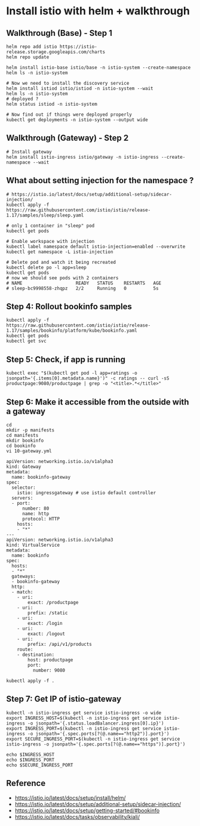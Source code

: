 # Install istio with helm + walkthrough

## Walkthrough (Base) - Step 1 

```
helm repo add istio https://istio-release.storage.googleapis.com/charts
helm repo update

helm install istio-base istio/base -n istio-system --create-namespace 
helm ls -n istio-system

# Now we need to install the discovery service 
helm install istiod istio/istiod -n istio-system --wait
helm ls -n istio-system
# deployed ? 
helm status istiod -n istio-system

# Now find out if things were deployed properly 
kubectl get deployments -n istio-system --output wide

```

## Walkthrough (Gateway) - Step 2

```
# Install gateway 
helm install istio-ingress istio/gateway -n istio-ingress --create-namespace --wait
```

## What about setting injection for the namespace ?

```
# https://istio.io/latest/docs/setup/additional-setup/sidecar-injection/
kubectl apply -f https://raw.githubusercontent.com/istio/istio/release-1.17/samples/sleep/sleep.yaml

# only 1 container in "sleep" pod 
kubectl get pods 
```

```
# Enable workspace with injection 
kubectl label namespace default istio-injection=enabled --overwrite
kubectl get namespace -L istio-injection

```

```
# Delete pod and watch it being recreated 
kubectl delete po -l app=sleep 
kubectl get pods 
# now we should see pods with 2 containers 
# NAME                    READY   STATUS    RESTARTS   AGE
# sleep-bc9998558-zhqpz   2/2     Running   0          5s

```

## Step 4: Rollout bookinfo samples 

```
kubectl apply -f https://raw.githubusercontent.com/istio/istio/release-1.17/samples/bookinfo/platform/kube/bookinfo.yaml
kubectl get pods 
kubectl get svc 
```

## Step 5: Check, if app is running 

```
kubectl exec "$(kubectl get pod -l app=ratings -o jsonpath='{.items[0].metadata.name}')" -c ratings -- curl -sS productpage:9080/productpage | grep -o "<title>.*</title>"
```

## Step 6: Make it accessible from the outside with a gateway 

```
cd 
mkdir -p manifests
cd manifests
mkdir bookinfo 
cd bookinfo
vi 10-gateway.yml 
```


```
apiVersion: networking.istio.io/v1alpha3
kind: Gateway
metadata:
  name: bookinfo-gateway
spec:
  selector:
    istio: ingressgateway # use istio default controller
  servers:
  - port:
      number: 80
      name: http
      protocol: HTTP
    hosts:
    - "*"
---
apiVersion: networking.istio.io/v1alpha3
kind: VirtualService
metadata:
  name: bookinfo
spec:
  hosts:
  - "*"
  gateways:
  - bookinfo-gateway
  http:
  - match:
    - uri:
        exact: /productpage
    - uri:
        prefix: /static
    - uri:
        exact: /login
    - uri:
        exact: /logout
    - uri:
        prefix: /api/v1/products
    route:
    - destination:
        host: productpage
        port:
          number: 9080

```

```
kubectl apply -f .
```

## Step 7: Get IP of istio-gateway 

```
kubectl -n istio-ingress get service istio-ingress -o wide 
export INGRESS_HOST=$(kubectl -n istio-ingress get service istio-ingress -o jsonpath='{.status.loadBalancer.ingress[0].ip}')
export INGRESS_PORT=$(kubectl -n istio-ingress get service istio-ingress -o jsonpath='{.spec.ports[?(@.name=="http2")].port}')
export SECURE_INGRESS_PORT=$(kubectl -n istio-ingress get service istio-ingress -o jsonpath='{.spec.ports[?(@.name=="https")].port}')
```

```
echo $INGRESS_HOST 
echo $INGRESS_PORT
echo $SECURE_INGRESS_PORT
```


## Reference 

  * https://istio.io/latest/docs/setup/install/helm/
  * https://istio.io/latest/docs/setup/additional-setup/sidecar-injection/
  * https://istio.io/latest/docs/setup/getting-started/#bookinfo
  * https://istio.io/latest/docs/tasks/observability/kiali/
